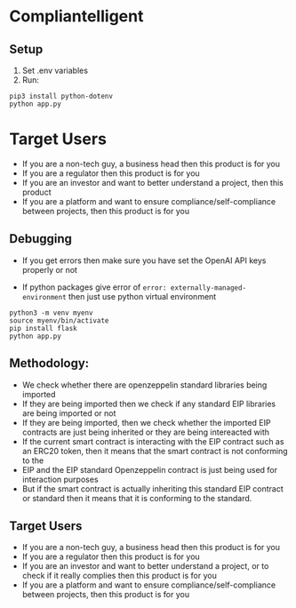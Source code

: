 # Compliantelligent

## Setup
1. Set .env variables
2. Run:
```pip3 install flask openai==0.28 python-dotenv
pip3 install python-dotenv
python app.py
```
# Target Users
- If you are a non-tech guy, a business head then this product is for you
- If you are a regulator then this product is for you
- If you are an investor and want to better understand a project, then this product
- If you are a platform and want to ensure compliance/self-compliance between projects, then this product is for you

## Debugging
- If you get errors then make sure you have set the OpenAI API keys properly or not

- If python packages give error of `error: externally-managed-environment` then just use python virtual environment
```
python3 -m venv myenv
source myenv/bin/activate
pip install flask
python app.py
```

## Methodology:
- We check whether there are openzeppelin standard libraries being imported
- If they are being imported then we check if any standard EIP libraries are being imported or not
- If they are being imported, then we check whether the imported EIP contracts are just being inherited or they are being intereacted with
- If the current smart contract is interacting with the EIP contract such as an ERC20 token, then it means that the smart contract is not conforming to the 
- EIP and the EIP standard Openzeppelin contract is just being used for interaction purposes
- But if the smart contract is actually inheriting this standard EIP contract or standard then it means that it is conforming to the standard.

## Target Users
- If you are a non-tech guy, a business head then this product is for you
- If you are a regulator then this product is for you
- If you are an investor and want to better understand a project, or to check if it really complies then this product is for you
- If you are a platform and want to ensure compliance/self-compliance between projects, then this product is for you

